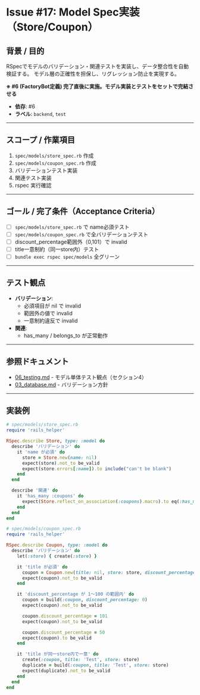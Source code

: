 # Issue #17: Model Spec実装（Store/Coupon）

## 背景 / 目的
RSpecでモデルのバリデーション・関連テストを実装し、データ整合性を自動検証する。
モデル層の正確性を担保し、リグレッション防止を実現する。

**※ #6 (FactoryBot定義) 完了直後に実施。モデル実装とテストをセットで完結させる**

- **依存**: #6
- **ラベル**: `backend`, `test`

---

## スコープ / 作業項目

1. `spec/models/store_spec.rb` 作成
2. `spec/models/coupon_spec.rb` 作成
3. バリデーションテスト実装
4. 関連テスト実装
5. rspec 実行確認

---

## ゴール / 完了条件（Acceptance Criteria）

- [ ] `spec/models/store_spec.rb` で name必須テスト
- [ ] `spec/models/coupon_spec.rb` で全バリデーションテスト
- [ ] discount_percentage範囲外（0,101）で invalid
- [ ] title一意制約（同一store内）テスト
- [ ] `bundle exec rspec spec/models` 全グリーン

---

## テスト観点

- **バリデーション**:
  - 必須項目が nil で invalid
  - 範囲外の値で invalid
  - 一意制約違反で invalid
- **関連**:
  - has_many / belongs_to が正常動作

---

## 参照ドキュメント

- [06_testing.md](../06_testing.md) - モデル単体テスト観点（セクション4）
- [03_database.md](../03_database.md) - バリデーション方針

---

## 実装例

```ruby
# spec/models/store_spec.rb
require 'rails_helper'

RSpec.describe Store, type: :model do
  describe 'バリデーション' do
    it 'name が必須' do
      store = Store.new(name: nil)
      expect(store).not_to be_valid
      expect(store.errors[:name]).to include("can't be blank")
    end
  end

  describe '関連' do
    it 'has_many :coupons' do
      expect(Store.reflect_on_association(:coupons).macro).to eq(:has_many)
    end
  end
end

# spec/models/coupon_spec.rb
require 'rails_helper'

RSpec.describe Coupon, type: :model do
  describe 'バリデーション' do
    let(:store) { create(:store) }

    it 'title が必須' do
      coupon = Coupon.new(title: nil, store: store, discount_percentage: 10, valid_until: Date.current)
      expect(coupon).not_to be_valid
    end

    it 'discount_percentage が 1〜100 の範囲内' do
      coupon = build(:coupon, discount_percentage: 0)
      expect(coupon).not_to be_valid

      coupon.discount_percentage = 101
      expect(coupon).not_to be_valid

      coupon.discount_percentage = 50
      expect(coupon).to be_valid
    end

    it 'title が同一store内で一意' do
      create(:coupon, title: 'Test', store: store)
      duplicate = build(:coupon, title: 'Test', store: store)
      expect(duplicate).not_to be_valid
    end
  end
end
```
